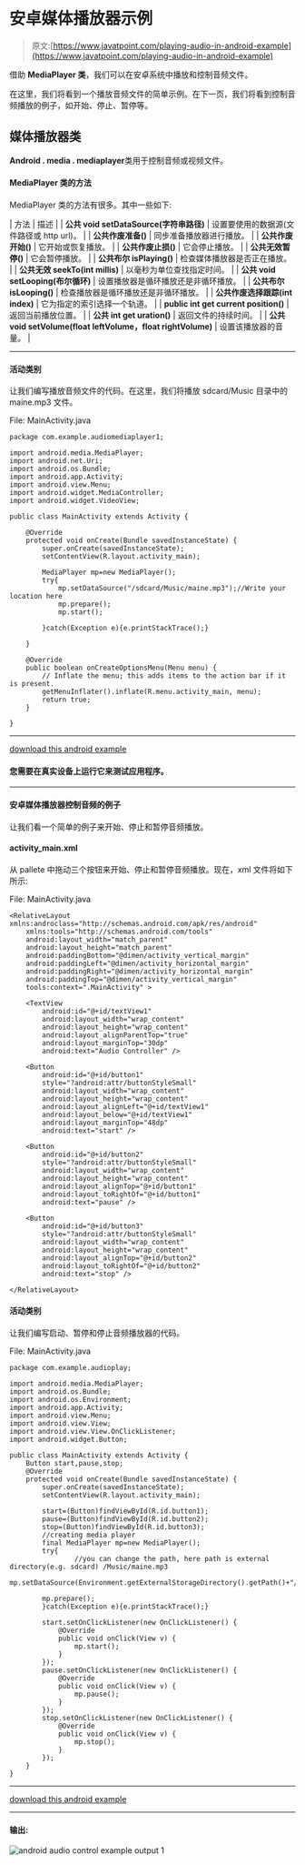 # 安卓媒体播放器示例

> 原文:[https://www.javatpoint.com/playing-audio-in-android-example](https://www.javatpoint.com/playing-audio-in-android-example)

借助 **MediaPlayer 类**，我们可以在安卓系统中播放和控制音频文件。

在这里，我们将看到一个播放音频文件的简单示例。在下一页，我们将看到控制音频播放的例子，如开始、停止、暂停等。

## 媒体播放器类

**Android . media . mediaplayer**类用于控制音频或视频文件。

#### MediaPlayer 类的方法

MediaPlayer 类的方法有很多。其中一些如下:

| 方法 | 描述 |
| **公共 void setDataSource(字符串路径)** | 设置要使用的数据源(文件路径或 http url)。 |
| **公共作废准备()** | 同步准备播放器进行播放。 |
| **公共作废开始()** | 它开始或恢复播放。 |
| **公共作废止损()** | 它会停止播放。 |
| **公共无效暂停()** | 它会暂停播放。 |
| **公共布尔 isPlaying()** | 检查媒体播放器是否正在播放。 |
| **公共无效 seekTo(int millis)** | 以毫秒为单位查找指定时间。 |
| **公共 void setLooping(布尔循环)** | 设置播放器是循环播放还是非循环播放。 |
| **公共布尔 isLooping()** | 检查播放器是循环播放还是非循环播放。 |
| **公共作废选择跟踪(int index)** | 它为指定的索引选择一个轨道。 |
| **public int get current position()** | 返回当前播放位置。 |
| **公共 int get uration()** | 返回文件的持续时间。 |
| **公共 void setVolume(float leftVolume，float rightVolume)** | 设置该播放器的音量。 |

* * *

#### 活动类别

让我们编写播放音频文件的代码。在这里，我们将播放 sdcard/Music 目录中的 maine.mp3 文件。

File: MainActivity.java

```
package com.example.audiomediaplayer1;

import android.media.MediaPlayer;
import android.net.Uri;
import android.os.Bundle;
import android.app.Activity;
import android.view.Menu;
import android.widget.MediaController;
import android.widget.VideoView;

public class MainActivity extends Activity {

	@Override
	protected void onCreate(Bundle savedInstanceState) {
		super.onCreate(savedInstanceState);
		setContentView(R.layout.activity_main);

		MediaPlayer mp=new MediaPlayer();
		try{
			mp.setDataSource("/sdcard/Music/maine.mp3");//Write your location here
			mp.prepare();
			mp.start();

		}catch(Exception e){e.printStackTrace();}

	}

	@Override
	public boolean onCreateOptionsMenu(Menu menu) {
		// Inflate the menu; this adds items to the action bar if it is present.
		getMenuInflater().inflate(R.menu.activity_main, menu);
		return true;
	}

}

```

* * *

[download this android example](https://static.javatpoint.com/src/android/audiomediaplayer1.zip)

#### 您需要在真实设备上运行它来测试应用程序。

* * *

#### 安卓媒体播放器控制音频的例子

让我们看一个简单的例子来开始、停止和暂停音频播放。

#### activity_main.xml

从 pallete 中拖动三个按钮来开始、停止和暂停音频播放。现在，xml 文件将如下所示:

File: MainActivity.java

```
<RelativeLayout xmlns:androclass="http://schemas.android.com/apk/res/android"
    xmlns:tools="http://schemas.android.com/tools"
    android:layout_width="match_parent"
    android:layout_height="match_parent"
    android:paddingBottom="@dimen/activity_vertical_margin"
    android:paddingLeft="@dimen/activity_horizontal_margin"
    android:paddingRight="@dimen/activity_horizontal_margin"
    android:paddingTop="@dimen/activity_vertical_margin"
    tools:context=".MainActivity" >

    <TextView
        android:id="@+id/textView1"
        android:layout_width="wrap_content"
        android:layout_height="wrap_content"
        android:layout_alignParentTop="true"
        android:layout_marginTop="30dp"
        android:text="Audio Controller" />

    <Button
        android:id="@+id/button1"
        style="?android:attr/buttonStyleSmall"
        android:layout_width="wrap_content"
        android:layout_height="wrap_content"
        android:layout_alignLeft="@+id/textView1"
        android:layout_below="@+id/textView1"
        android:layout_marginTop="48dp"
        android:text="start" />

    <Button
        android:id="@+id/button2"
        style="?android:attr/buttonStyleSmall"
        android:layout_width="wrap_content"
        android:layout_height="wrap_content"
        android:layout_alignTop="@+id/button1"
        android:layout_toRightOf="@+id/button1"
        android:text="pause" />

    <Button
        android:id="@+id/button3"
        style="?android:attr/buttonStyleSmall"
        android:layout_width="wrap_content"
        android:layout_height="wrap_content"
        android:layout_alignTop="@+id/button2"
        android:layout_toRightOf="@+id/button2"
        android:text="stop" />

</RelativeLayout>

```

#### 活动类别

让我们编写启动、暂停和停止音频播放器的代码。

File: MainActivity.java

```
package com.example.audioplay;

import android.media.MediaPlayer;
import android.os.Bundle;
import android.os.Environment;
import android.app.Activity;
import android.view.Menu;
import android.view.View;
import android.view.View.OnClickListener;
import android.widget.Button;

public class MainActivity extends Activity {
	Button start,pause,stop;
	@Override
	protected void onCreate(Bundle savedInstanceState) {
		super.onCreate(savedInstanceState);
		setContentView(R.layout.activity_main);

		start=(Button)findViewById(R.id.button1);
		pause=(Button)findViewById(R.id.button2);
		stop=(Button)findViewById(R.id.button3);
		//creating media player
		final MediaPlayer mp=new MediaPlayer();
		try{
                //you can change the path, here path is external directory(e.g. sdcard) /Music/maine.mp3
		mp.setDataSource(Environment.getExternalStorageDirectory().getPath()+"/Music/maine.mp3");

		mp.prepare();
		}catch(Exception e){e.printStackTrace();}

		start.setOnClickListener(new OnClickListener() {
			@Override
			public void onClick(View v) {
				mp.start();
			}
		});
		pause.setOnClickListener(new OnClickListener() {
			@Override
			public void onClick(View v) {
				mp.pause();
			}
		});
		stop.setOnClickListener(new OnClickListener() {
			@Override
			public void onClick(View v) {
				mp.stop();
			}
		});
	}
}

```

* * *

[download this android example](https://static.javatpoint.com/src/android/audiocontrol.zip)

* * *

#### 输出:

![android audio control example output 1](../Images/da9f81a82d4186b444cbb6c6c935336f.png)